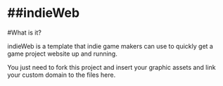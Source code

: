##indieWeb
========

#What is it?

indieWeb is a template that indie game makers can use to quickly get a game project website up and running.

You just need to fork this project and insert your graphic assets and link your custom domain to the files here.

